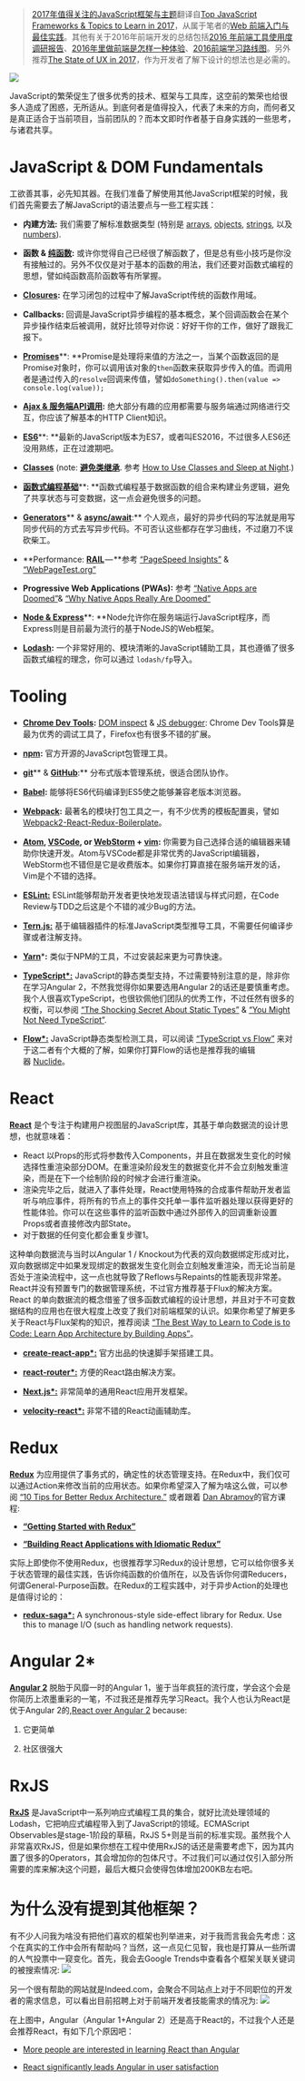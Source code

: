 ﻿
> [2017年值得关注的JavaScript框架与主题](https://zhuanlan.zhihu.com/p/24373050)翻译自[Top JavaScript Frameworks & Topics to Learn in 2017](https://medium.com/javascript-scene/top-javascript-frameworks-topics-to-learn-in-2017-700a397b711#.7cp7q9q0y)，从属于笔者的[Web 前端入门与最佳实践](https://github.com/wxyyxc1992/Web-Frontend-Introduction-And-Best-Practices)。其他有关于2016年前端开发的总结包括[2016 年前端工具使用度调研报告](https://segmentfault.com/a/1190000007666924)、[2016年里做前端是怎样一种体验](https://segmentfault.com/a/1190000007083024)、[2016前端学习路线图](https://segmentfault.com/a/1190000007730440)。另外推荐[The State of UX in 2017](https://uxdesign.cc/ux-trends-2017-46a63399e3d2#.dtqo7m96b)，作为开发者了解下设计的想法也是必需的。






![](https://coding.net/u/hoteam/p/Cache/git/raw/master/2016/12/1/1-U57FQqHw9eCVlS26M2fxmw.jpeg) 


JavaScript的繁荣促生了很多优秀的技术、框架与工具库，这空前的繁荣也给很多人造成了困惑，无所适从。到底何者是值得投入，代表了未来的方向，而何者又是真正适合于当前项目，当前团队的？而本文即时作者基于自身实践的一些思考，与诸君共享。


# JavaScript & DOM Fundamentals
工欲善其事，必先知其器。在我们准备了解使用其他JavaScript框架的时候，我们首先需要去了解JavaScript的语法要点与一些工程实践：
- **内建方法:** 我们需要了解标准数据类型 (特别是 [arrays](https://developer.mozilla.org/zh-CN/docs/Web/JavaScript/Reference/Global_Objects/Array), [objects](https://developer.mozilla.org/zh-CN/docs/Web/JavaScript/Reference/Global_Objects/Object), [strings](https://developer.mozilla.org/zh-CN/docs/Web/JavaScript/Reference/Global_Objects/String), 以及 [numbers](https://developer.mozilla.org/zh-CN/docs/Web/JavaScript/Reference/Global_Objects/Number)).

- **函数 & **[**纯函数**](https://medium.com/javascript-scene/master-the-javascript-interview-what-is-a-pure-function-d1c076bec976)**:** 或许你觉得自己已经很了解函数了，但是总有些小技巧是你没有接触过的。另外不仅仅是对于基本的函数的用法，我们还要对函数式编程的思想，譬如纯函数高阶函数等有所掌握。

- [**Closures**](https://medium.com/javascript-scene/master-the-javascript-interview-what-is-a-closure-b2f0d2152b36)**:** 在学习闭包的过程中了解JavaScript传统的函数作用域。
- **Callbacks:** 回调是JavaScript异步编程的基本概念，某个回调函数会在某个异步操作结束后被调用，就好比领导对你说：好好干你的工作，做好了跟我汇报下。

- [**Promises**](https://developers.google.com/web/fundamentals/getting-started/primers/promises)**: **Promise是处理将来值的方法之一，当某个函数返回的是Promise对象时，你可以调用该对象的`then`函数来获取异步传入的值。而调用者是通过传入的`resolve`回调来传值，譬如`doSomething().then(value => console.log(value));`

- [**Ajax & 服务端API调用**](https://github.com/mzabriskie/axios)**:** 绝大部分有趣的应用都需要与服务端通过网络进行交互，你应该了解基本的HTTP Client知识。

- [**ES6**](https://medium.com/javascript-scene/how-to-learn-es6-47d9a1ac2620)**: **最新的JavaScript版本为ES7，或者叫ES2016，不过很多人ES6还没用熟练，正在过渡期吧。

- [**Classes**](https://developer.mozilla.org/zh-CN/docs/Web/JavaScript/Reference/Classes) (note: [**避免类继承**](https://medium.com/javascript-scene/the-two-pillars-of-javascript-ee6f3281e7f3). 参考 [How to Use Classes and Sleep at Night](https://medium.com/@dan_abramov/how-to-use-classes-and-sleep-at-night-9af8de78ccb4).)

- [**函数式编程基础**](https://ericelliottjs.com/premium-content/webcast-the-two-pillars-of-js-introduction-to-functional-programming/)**: **函数式编程基于数据函数的组合来构建业务逻辑，避免了共享状态与可变数据，这一点会避免很多的问题。 

- [**Generators**](https://medium.com/javascript-scene/7-surprising-things-i-learned-writing-a-fibonacci-generator-4886a5c87710)** & **[**async/await**](https://medium.com/javascript-scene/the-hidden-power-of-es6-generators-observable-async-flow-control-cfa4c7f31435)**:** 个人观点，最好的异步代码的写法就是用写同步代码的方式去写异步代码。不可否认这些都存在学习曲线，不过磨刀不误砍柴工。
- **Performance: **[**RAIL**](https://developers.google.com/web/fundamentals/performance/rail)** — **参考 [“PageSpeed Insights”](https://developers.google.com/speed/pagespeed/insights/) & [“WebPageTest.org”](https://www.webpagetest.org/)
- **Progressive Web Applications (PWAs):** 参考 [“Native Apps are Doomed”](https://medium.com/javascript-scene/native-apps-are-doomed-ac397148a2c0)& [“Why Native Apps Really Are Doomed”](https://medium.com/javascript-scene/why-native-apps-really-are-doomed-native-apps-are-doomed-pt-2-e035b43170e9)

- [**Node & Express**](https://medium.com/javascript-scene/introduction-to-node-express-90c431f9e6fd#.gl2r6gcnn)**: **Node允许你在服务端运行JavaScript程序，而Express则是目前最为流行的基于NodeJS的Web框架。

- [**Lodash**](https://lodash.com/)**:** 一个非常好用的、模块清晰的JavaScript辅助工具，其也遵循了很多函数式编程的理念，你可以通过 `lodash/fp`导入。








# Tooling



- [**Chrome Dev Tools**](https://developer.chrome.com/devtools)**:** [DOM inspect](https://developer.chrome.com/devtools#dom-and-styles) & [JS debugger](https://developer.chrome.com/devtools#debugging-javascript): Chrome Dev Tools算是最为优秀的调试工具了，Firefox也有很多不错的扩展。

- [**npm**](https://www.npmjs.com/)**:** 官方开源的JavaScript包管理工具。

- [**git**](https://try.github.io/levels/1/challenges/1)** & **[**GitHub**](http://github.com/)**:** 分布式版本管理系统，很适合团队协作。

- [**Babel**](https://babeljs.io/)**:** 能够将ES6代码编译到ES5使之能够兼容老版本浏览器。

- [**Webpack**](https://webpack.github.io/)**:** 最著名的模块打包工具之一，有不少优秀的模板配置奥，譬如[Webpack2-React-Redux-Boilerplate](https://github.com/wxyyxc1992/Webpack2-React-Redux-Boilerplate)。

- [**Atom**](https://atom.io/)**, **[**VSCode**](https://code.visualstudio.com/d?utm_expid=101350005-35.Eg8306GUR6SersZwpBjURQ.3&utm_referrer=https%3A%2F%2Fwww.google.com%2F)**, or **[**WebStorm**](https://www.jetbrains.com/webstorm/)** + **[**vim**](http://vim.rtorr.com/)**:** 你需要为自己选择合适的编辑器来辅助你快速开发。Atom与VSCode都是非常优秀的JavaScript编辑器，WebStorm也不错但是它是收费版本。如果你打算直接在服务端开发的话，Vim是个不错的选择。

- [**ESLint:**](http://eslint.org/) ESLint能够帮助开发者更快地发现语法错误与样式问题，在Code Review与TDD之后这是个不错的减少Bug的方法。

- [**Tern.js:**](https://ternjs.net/) 基于编辑器插件的标准JavaScript类型推导工具，不需要任何编译步骤或者注解支持。

- [**Yarn**](https://yarnpkg.com/)***:** 类似于NPM的工具，不过安装起来更为可靠快速。

- [**TypeScript\*:**](https://www.typescriptlang.org/) JavaScript的静态类型支持，不过需要特别注意的是，除非你在学习Angular 2，不然我觉得你如果要选用Angular 2的话还是要慎重考虑。我个人很喜欢TypeScript，也很钦佩他们团队的优秀工作，不过任然有很多的权衡，可以参阅 [“The Shocking Secret About Static Types”](https://medium.com/javascript-scene/the-shocking-secret-about-static-types-514d39bf30a3) & [“You Might Not Need TypeScript”](https://medium.com/javascript-scene/you-might-not-need-typescript-or-static-types-aa7cb670a77b).

- [**Flow\*:**](https://flowtype.org/) JavaScript静态类型检测工具，可以阅读 [“TypeScript vs Flow”](http://djcordhose.github.io/flow-vs-typescript/flow-typescript-2.html#/) 来对于这二者有个大概的了解，如果你打算Flow的话也是推荐我的编辑器 [Nuclide](https://nuclide.io/)。




# React


[**React**](https://facebook.github.io/react/) 是个专注于构建用户视图层的JavaScript库，其基于单向数据流的设计思想，也就意味着：
- React 以Props的形式将参数传入Components，并且在数据发生变化的时候选择性重渲染部分DOM。在重渲染阶段发生的数据变化并不会立刻触发重渲染，而是在下一个绘制阶段的时候才会进行重渲染。
- 渲染完毕之后，就进入了事件处理，React使用特殊的合成事件帮助开发者监听与响应事件，将所有的节点上的事件交托单一事件监听器处理以获得更好的性能体验。你可以在这些事件的监听函数中通过外部传入的回调重新设置Props或者直接修改内部State。
- 对于数据的任何变化都会重复步骤1。


这种单向数据流与当时以Angular 1 / Knockout为代表的双向数据绑定形成对比，双向数据绑定中如果发现绑定的数据发生变化则会立刻触发重渲染，而无论当前是否处于渲染流程中，这一点也就导致了Reflows与Repaints的性能表现非常差。React并没有预置专门的数据管理系统，不过官方推荐基于Flux的解决方案。React 的单向数据流的概念借鉴了很多函数式编程的设计思想，并且对于不可变数据结构的应用也在很大程度上改变了我们对前端框架的认识。如果你希望了解更多关于React与Flux架构的知识，推荐阅读 [“The Best Way to Learn to Code is to Code: Learn App Architecture by Building Apps”](https://medium.com/javascript-scene/the-best-way-to-learn-to-code-is-to-code-learn-app-architecture-by-building-apps-7ec029db6e00)。



- [**create-react-app\*:**](https://github.com/facebookincubator/create-react-app) 官方出品的快速脚手架搭建工具。

- [**react-router\*:**](https://github.com/ReactTraining/react-router) 方便的React路由解决方案。

- [**Next.js\*:**](https://zeit.co/blog/next) 非常简单的通用React应用开发框架。

- [**velocity-react\*:**](https://github.com/twitter-fabric/velocity-react) 非常不错的React动画辅助库。


# Redux


[**Redux**](https://github.com/reactjs/redux) 为应用提供了事务式的，确定性的状态管理支持。在Redux中，我们仅可以通过Action来修改当前的应用状态。如果你希望深入了解为啥这么做，可以参阅 [“10 Tips for Better Redux Architecture.”](https://medium.com/javascript-scene/10-tips-for-better-redux-architecture-69250425af44) 或者跟着 [Dan Abramov](https://medium.com/u/a3a8af6addc1)的官方课程:



- [**“Getting Started with Redux”**](https://egghead.io/courses/getting-started-with-redux)

- [**“Building React Applications with Idiomatic Redux”**](https://egghead.io/courses/building-react-applications-with-idiomatic-redux)


实际上即使你不使用Redux，也很推荐学习Redux的设计思想，它可以给你很多关于状态管理的最佳实践，告诉你纯函数的价值所在，以及告诉你何谓Reducers，何谓General-Purpose函数。在Redux的工程实践中，对于异步Action的处理也是值得讨论的：

- [**redux-saga\*:**](https://github.com/yelouafi/redux-saga) A synchronous-style side-effect library for Redux. Use this to manage I/O (such as handling network requests).


# Angular 2*


[**Angular 2**](https://angular.io/) 脱胎于风靡一时的Angular 1，鉴于当年疯狂的流行度，学会这个会是你简历上浓墨重彩的一笔，不过我还是推荐先学习React。我个人也认为React是优于Angular 2的,[React over Angular 2](https://medium.com/javascript-scene/angular-2-vs-react-the-ultimate-dance-off-60e7dfbc379c) because:


1. 它更简单

2. 社区很强大


# RxJS
[**RxJS**](https://github.com/Reactive-Extensions/RxJS) 是JavaScript中一系列响应式编程工具的集合，就好比流处理领域的Lodash，它把响应式编程带入到了JavaScript的领域。ECMAScript Observables是stage-1阶段的草稿，RxJS 5+则是当前的标准实现。虽然我个人非常喜欢RxJS，但是如果你想在工程中使用RxJS的话还是需要考虑下，因为其内置了很多的Operators，其会增加你的包体尺寸。不过我们可以通过仅引入部分所需要的库来解决这个问题，最后大概只会使得包体增加200KB左右吧。


# 为什么没有提到其他框架？
有不少人问我为啥没有把他们喜欢的框架也列举进来，对于我而言我会先考虑：这个在真实的工作中会所有帮助吗？当然，这一点见仁见智，我也是打算从一些所谓的人气投票中一窥变化。首先，我会去Google Trends中查看各个框架关联关键词的被搜索情况:
![](https://coding.net/u/hoteam/p/Cache/git/raw/master/2016/12/1/1-gmYPusm1EjWu713tmVCd8A.png) 


另一个很有帮助的网站就是Indeed.com，会聚合不同站点上对于不同职位的开发者的需求信息，可以看出目前招聘上对于前端开发者技能需求的情况为:
![](https://coding.net/u/hoteam/p/Cache/git/raw/master/2016/12/1/1-aGINRwIAXUW6dUEKzvbFDw.png) 


在上图中，Angular（Angular 1+Angular 2）还是高于React的，不过我个人还是会推荐React，有如下几个原因吧：

- [More people are interested in learning React than Angular](https://medium.com/@sachagreif/the-state-of-javascript-front-end-frameworks-1a2d8a61510)

- [React significantly leads Angular in user satisfaction](https://medium.com/@sachagreif/the-state-of-javascript-front-end-frameworks-1a2d8a61510)













































